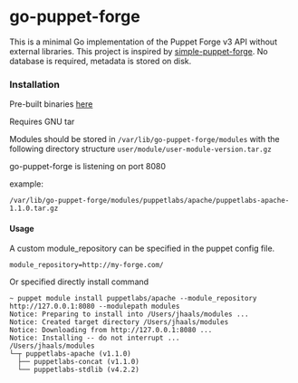 # go-puppet-forge

This is a minimal Go implementation of the Puppet Forge v3 API without external libraries. This project is inspired by [simple-puppet-forge](https://github.com/dalen/simple-puppet-forge).
No database is required, metadata is stored on disk.

### Installation
Pre-built binaries [here](http://dl.bintray.com/jhaals/generic/go-puppet-forge/)

Requires GNU tar

Modules should be stored in `/var/lib/go-puppet-forge/modules`
with the following directory structure `user/module/user-module-version.tar.gz`

go-puppet-forge is listening on port 8080

example:

    /var/lib/go-puppet-forge/modules/puppetlabs/apache/puppetlabs-apache-1.1.0.tar.gz

#### Usage
A custom module_repository can be specified in the puppet config file.

    module_repository=http://my-forge.com/

Or specified directly install command

    ~ puppet module install puppetlabs/apache --module_repository http://127.0.0.1:8080 --modulepath modules
    Notice: Preparing to install into /Users/jhaals/modules ...
    Notice: Created target directory /Users/jhaals/modules
    Notice: Downloading from http://127.0.0.1:8080 ...
    Notice: Installing -- do not interrupt ...
    /Users/jhaals/modules
    └─┬ puppetlabs-apache (v1.1.0)
      ├── puppetlabs-concat (v1.1.0)
      └── puppetlabs-stdlib (v4.2.2)